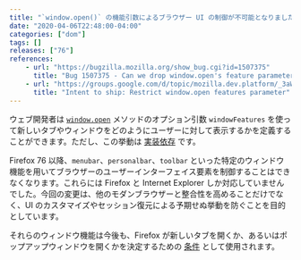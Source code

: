 ```yaml
---
title: "`window.open()` の機能引数によるブラウザー UI の制御が不可能となりました"
date: "2020-04-06T22:48:00-04:00"
categories: ["dom"]
tags: []
releases: ["76"]
references:
    - url: "https://bugzilla.mozilla.org/show_bug.cgi?id=1507375"
      title: "Bug 1507375 - Can we drop window.open's feature parameter which controls UI parts visibility?"
    - url: "https://groups.google.com/d/topic/mozilla.dev.platform/_3aWsRQ8Tfs/discussion"
      title: "Intent to ship: Restrict window.open features parameter"
---
```

ウェブ開発者は [`window.open`](https://developer.mozilla.org/docs/Web/API/Window/open) メソッドのオプション引数 `windowFeatures` を使って新しいタブやウィンドウをどのようにユーザーに対して表示するかを定義することができます。ただし、この挙動は [実装依存](https://arai-a.github.io/window-open-features/) です。

Firefox 76 以降、`menubar`、`personalbar`、`toolbar` といった特定のウィンドウ機能を用いてブラウザーのユーザーインターフェイス要素を制御することはできなくなります。これらには Firefox と Internet Explorer しか対応していませんでした。今回の変更は、他のモダンブラウザーと整合性を高めることだけでなく、UI のカスタマイズやセッション復元による予期せぬ挙動を防ぐことを目的としています。

それらのウィンドウ機能は今後も、Firefox が新しいタブを開くか、あるいはポップアップウィンドウを開くかを決定するための [条件](https://hg.mozilla.org/mozilla-central/rev/bf0e49a9ceff#l9.12) として使用されます。
